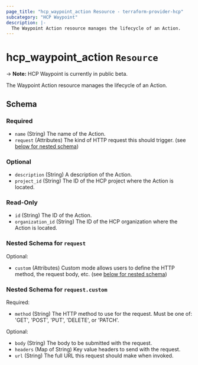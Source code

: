 ```yaml
---
page_title: "hcp_waypoint_action Resource - terraform-provider-hcp"
subcategory: "HCP Waypoint"
description: |-
  The Waypoint Action resource manages the lifecycle of an Action.
---
```


# hcp_waypoint_action `Resource`

-> **Note:** HCP Waypoint is currently in public beta.

The Waypoint Action resource manages the lifecycle of an Action.

<!-- schema generated by tfplugindocs -->
## Schema

### Required

- `name` (String) The name of the Action.
- `request` (Attributes) The kind of HTTP request this should trigger. (see [below for nested schema](#nestedatt--request))

### Optional

- `description` (String) A description of the Action.
- `project_id` (String) The ID of the HCP project where the Action is located.

### Read-Only

- `id` (String) The ID of the Action.
- `organization_id` (String) The ID of the HCP organization where the Action is located.

<a id="nestedatt--request"></a>
### Nested Schema for `request`

Optional:

- `custom` (Attributes) Custom mode allows users to define the HTTP method, the request body, etc. (see [below for nested schema](#nestedatt--request--custom))

<a id="nestedatt--request--custom"></a>
### Nested Schema for `request.custom`

Required:

- `method` (String) The HTTP method to use for the request. Must be one of: 'GET', 'POST', 'PUT', 'DELETE', or 'PATCH'.

Optional:

- `body` (String) The body to be submitted with the request.
- `headers` (Map of String) Key value headers to send with the request.
- `url` (String) The full URL this request should make when invoked.